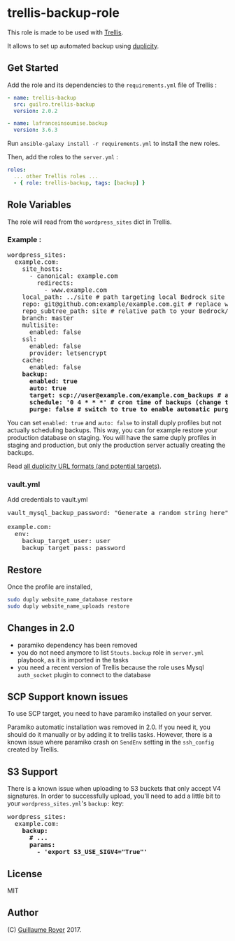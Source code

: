 # trellis-backup-role

This role is made to be used with [Trellis](https://roots.io/trellis/).

It allows to set up automated backup using [duplicity](http://duplicity.nongnu.org/).

## Get Started

Add the role and its dependencies to the `requirements.yml` file of Trellis :

```yaml
- name: trellis-backup
  src: guilro.trellis-backup
  version: 2.0.2

- name: lafranceinsoumise.backup
  version: 3.6.3
```

Run `ansible-galaxy install -r requirements.yml` to install the new roles.

Then, add the roles to the `server.yml` :

```yaml
roles:
  ... other Trellis roles ...
  - { role: trellis-backup, tags: [backup] }
```

## Role Variables

The role will read from the `wordpress_sites` dict in Trellis.

### Example :
<pre>
wordpress_sites:
  example.com:
    site_hosts:
      - canonical: example.com
        redirects:
          - www.example.com
    local_path: ../site # path targeting local Bedrock site directory (relative to Ansible root)
    repo: git@github.com:example/example.com.git # replace with your Git repo URL
    repo_subtree_path: site # relative path to your Bedrock/WP directory in your repo
    branch: master
    multisite:
      enabled: false
    ssl:
      enabled: false
      provider: letsencrypt
    cache:
      enabled: false
    <b>backup:</b>
      <b>enabled: true</b>
      <b>auto: true</b>
      <b>target: scp://user@example.com/example.com_backups # any location supported by duplicity</b>
      <b>schedule: '0 4 * * *' # cron time of backups (change this value)</b>
      <b>purge: false # switch to true to enable automatic purging of old backups</b>
</pre>

You can set `enabled: true` and `auto: false` to install duply profiles
but not actually scheduling backups. This way, you can for example restore your
production database on staging. You will have the same duply profiles in staging
and production, but only the production server actually creating the backups.

Read [all duplicity URL formats (and potential targets)](http://duplicity.nongnu.org/duplicity.1.html#sect7).

### vault.yml

Add credentials to vault.yml

<pre>
vault_mysql_backup_password: "Generate a random string here"

example.com:
  env:
    backup_target_user: user
    backup_target_pass: password
</pre>


## Restore

Once the profile are installed,

```bash
sudo duply website_name_database restore
sudo duply website_name_uploads restore
```

## Changes in 2.0

* paramiko dependency has been removed
* you do not need anymore to list `Stouts.backup` role in `server.yml` playbook, as it is imported in the tasks
* you need a recent version of Trellis because the role uses Mysql `auth_socket` plugin to connect to the database

## SCP Support known issues

To use SCP target, you need to have paramiko installed on your server.

Paramiko automatic installation was removed in 2.0. If you need it, you should do it manually or by adding it to trellis tasks. However, there is a known issue where paramiko crash on `SendEnv` setting in the `ssh_config` created by Trellis.

## S3 Support

There is a known issue when uploading to S3 buckets that only accept V4
signatures. In order to successfully upload, you'll need to add a little bit to
your `wordpress_sites.yml`'s `backup:` key:

<pre>
wordpress_sites:
  example.com:
    <b>backup:</b>
      <b># ... </b>
      <b>params:</b>
        <b>- 'export S3_USE_SIGV4="True"'</b>
</pre>

## License

MIT

## Author

(C) [Guillaume Royer](https://github.com/guilro) 2017.
